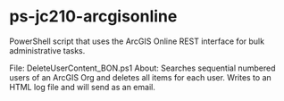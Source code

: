 # ps-jc210-arcgisonline 
PowerShell script that uses the ArcGIS Online REST interface for bulk administrative tasks. 

File: DeleteUserContent_BON.ps1
About: Searches sequential numbered users of an ArcGIS Org and deletes all items for each user. Writes to an HTML log file and will send as an email.
